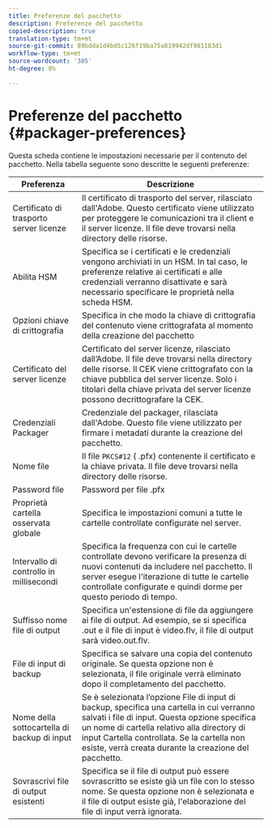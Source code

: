 ```yaml
---
title: Preferenze del pacchetto
description: Preferenze del pacchetto
copied-description: true
translation-type: tm+mt
source-git-commit: 89bdda1d4bd5c126f19ba75a819942df901183d1
workflow-type: tm+mt
source-wordcount: '385'
ht-degree: 0%

---
```



# Preferenze del pacchetto {#packager-preferences}

Questa scheda contiene le impostazioni necessarie per il contenuto del pacchetto. Nella tabella seguente sono descritte le seguenti preferenze:

| Preferenza | Descrizione |
|--- |--- |
| Certificato di trasporto server licenze | Il certificato di trasporto del server, rilasciato dall&#39;Adobe. Questo certificato viene utilizzato per proteggere le comunicazioni tra il client e il server licenze. Il file deve trovarsi nella directory delle risorse. |
| Abilita HSM | Specifica se i certificati e le credenziali vengono archiviati in un HSM. In tal caso, le preferenze relative ai certificati e alle credenziali verranno disattivate e sarà necessario specificare le proprietà nella scheda HSM. |
| Opzioni chiave di crittografia | Specifica in che modo la chiave di crittografia del contenuto viene crittografata al momento della creazione del pacchetto |
| Certificato del server licenze | Certificato del server licenze, rilasciato dall’Adobe. Il file deve trovarsi nella directory delle risorse. Il CEK viene crittografato con la chiave pubblica del server licenze. Solo i titolari della chiave privata del server licenze possono decrittografare la CEK. |
| Credenziali Packager | Credenziale del packager, rilasciata dall&#39;Adobe. Questo file viene utilizzato per firmare i metadati durante la creazione del pacchetto. |
| Nome file | Il file `PKCS#12` ( .pfx) contenente il certificato e la chiave privata. Il file deve trovarsi nella directory delle risorse. |
| Password file | Password per file .pfx |
| Proprietà cartella osservata globale | Specifica le impostazioni comuni a tutte le cartelle controllate configurate nel server. |
| Intervallo di controllo in millisecondi | Specifica la frequenza con cui le cartelle controllate devono verificare la presenza di nuovi contenuti da includere nel pacchetto. Il server esegue l&#39;iterazione di tutte le cartelle controllate configurate e quindi dorme per questo periodo di tempo. |
| Suffisso nome file di output | Specifica un&#39;estensione di file da aggiungere ai file di output. Ad esempio, se si specifica .out e il file di input è video.flv, il file di output sarà video.out.flv. |
| File di input di backup | Specifica se salvare una copia del contenuto originale. Se questa opzione non è selezionata, il file originale verrà eliminato dopo il completamento del pacchetto. |
| Nome della sottocartella di backup di input | Se è selezionata l’opzione File di input di backup, specifica una cartella in cui verranno salvati i file di input. Questa opzione specifica un nome di cartella relativo alla directory di input Cartella controllata. Se la cartella non esiste, verrà creata durante la creazione del pacchetto. |
| Sovrascrivi file di output esistenti | Specifica se il file di output può essere sovrascritto se esiste già un file con lo stesso nome. Se questa opzione non è selezionata e il file di output esiste già, l&#39;elaborazione del file di input verrà ignorata. |
